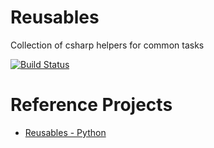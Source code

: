 # Reusables
Collection of csharp helpers for common tasks

[![Build Status](https://travis-ci.org/julianosaless/reusables.svg?branch=master)](https://travis-ci.org/julianosaless/reusables)

# Reference Projects
* [Reusables - Python](https://github.com/cdgriffith/Reusables)
